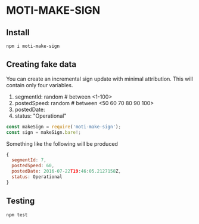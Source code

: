 # MOTI-MAKE-SIGN

## Install
```
npm i moti-make-sign
```

## Creating fake data

You can create an incremental sign update with minimal attribution. This will contain only four variables.
1. segmentId: random # between <1-100>
1. postedSpeed: random # between <50 60 70 80 90 100>
1. postedDate: <Current time>
1. status: "Operational"

```javascript
const makeSign = require('moti-make-sign');
const sign = makeSign.bare!;
```

Something like the following will be produced
```javascript
{
  segmentId: 7,
  postedSpeed: 60,
  postedDate: 2016-07-22T19:46:05.2127158Z,
  status: Operational
}
```

## Testing
```
npm test
```
